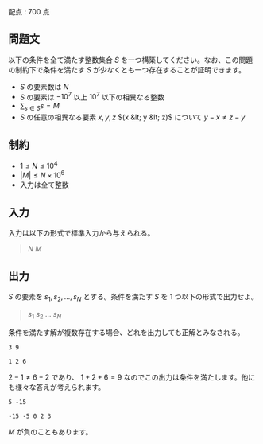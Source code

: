 配点 : $700$ 点

## 問題文

以下の条件を全て満たす整数集合 $S$ を一つ構築してください。なお、この問題の制約下で条件を満たす $S$ が少なくとも一つ存在することが証明できます。

- $S$ の要素数は $N$
- $S$ の要素は $-10^7$ 以上 $10^7$ 以下の相異なる整数
- $\displaystyle \sum _{s \in S} s = M$
- $S$ の任意の相異なる要素 $x,y,z$ $(x &lt; y &lt; z)$ について $y-x\neq z-y$

## 制約

- $1 \leq N \leq 10^4$
- $|M| \leq N\times 10^6$
- 入力は全て整数

## 入力

入力は以下の形式で標準入力から与えられる。

> $N$ $M$

## 出力

$S$ の要素を $s_1,s_2,\ldots,s_N$ とする。条件を満たす $S$ を $1$ つ以下の形式で出力せよ。

> $s_1$ $s_2$ $\ldots$ $s_N$

条件を満たす解が複数存在する場合、どれを出力しても正解とみなされる。

```input1
3 9
```

```output1
1 2 6
```

$2-1 \neq 6-2$ であり、 $1+2+6=9$ なのでこの出力は条件を満たします。他にも様々な答えが考えられます。

```input2
5 -15
```

```output2
-15 -5 0 2 3
```

$M$ が負のこともあります。
